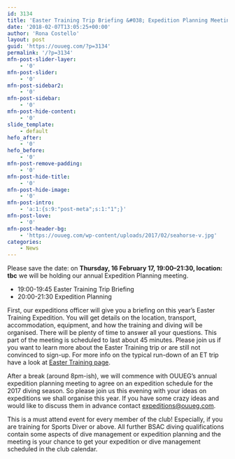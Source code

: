 ```yaml
---
id: 3134
title: 'Easter Training Trip Briefing &#038; Expedition Planning Meeting 2018'
date: '2018-02-07T13:05:25+00:00'
author: 'Rona Costello'
layout: post
guid: 'https://ouueg.com/?p=3134'
permalink: '/?p=3134'
mfn-post-slider-layer:
    - '0'
mfn-post-slider:
    - '0'
mfn-post-sidebar2:
    - '0'
mfn-post-sidebar:
    - '0'
mfn-post-hide-content:
    - '0'
slide_template:
    - default
hefo_after:
    - '0'
hefo_before:
    - '0'
mfn-post-remove-padding:
    - '0'
mfn-post-hide-title:
    - '0'
mfn-post-hide-image:
    - '0'
mfn-post-intro:
    - 'a:1:{s:9:"post-meta";s:1:"1";}'
mfn-post-love:
    - '0'
mfn-post-header-bg:
    - 'https://ouueg.com/wp-content/uploads/2017/02/seahorse-v.jpg'
categories:
    - News
---
```


Please save the date: on **Thursday, 16 February 17, 19:00–21:30, location: tbc** we will be holding our annual Expedition Planning meeting.

- 19:00-19:45 Easter Training Trip Briefing
- 20:00-21:30 Expedition Planning

First, our expeditions officer will give you a briefing on this year’s Easter Training Expedition. You will get details on the location, transport, accommodation, equipment, and how the training and diving will be organised. There will be plenty of time to answer all your questions. This part of the meeting is scheduled to last about 45 minutes. Please join us if you want to learn more about the Easter Training trip or are still not convinced to sign-up. For more info on the typical run-down of an ET trip have a look at [Easter Training page](https://ouueg.com/diving/easter-training/).

After a break (around 8pm-ish), we will commence with OUUEG’s annual expedition planning meeting to agree on an expedition schedule for the 2017 diving season. So please join us this evening with your ideas on expeditions we shall organise this year. If you have some crazy ideas and would like to discuss them in advance contact expeditions@ouueg.com.

This is a must attend event for every member of the club! Especially, if you are training for Sports Diver or above. All further BSAC diving qualifications contain some aspects of dive management or expedition planning and the meeting is your chance to get your expedition or dive management scheduled in the club calendar.